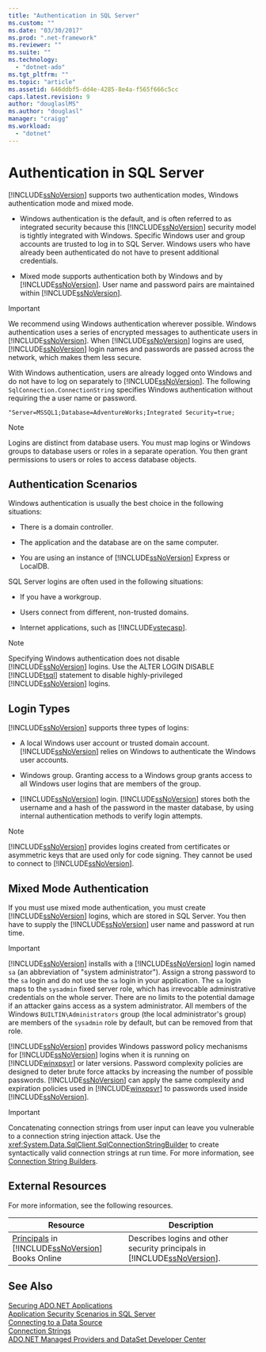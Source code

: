 ```yaml
---
title: "Authentication in SQL Server"
ms.custom: ""
ms.date: "03/30/2017"
ms.prod: ".net-framework"
ms.reviewer: ""
ms.suite: ""
ms.technology: 
  - "dotnet-ado"
ms.tgt_pltfrm: ""
ms.topic: "article"
ms.assetid: 646ddbf5-dd4e-4285-8e4a-f565f666c5cc
caps.latest.revision: 9
author: "douglaslMS"
ms.author: "douglasl"
manager: "craigg"
ms.workload: 
  - "dotnet"
---
```

# Authentication in SQL Server
[!INCLUDE[ssNoVersion](../../../../../includes/ssnoversion-md.md)] supports two authentication modes, Windows authentication mode and mixed mode.  
  
-   Windows authentication is the default, and is often referred to as integrated security because this [!INCLUDE[ssNoVersion](../../../../../includes/ssnoversion-md.md)] security model is tightly integrated with Windows. Specific Windows user and group accounts are trusted to log in to SQL Server. Windows users who have already been authenticated do not have to present additional credentials.  
  
-   Mixed mode supports authentication both by Windows and by [!INCLUDE[ssNoVersion](../../../../../includes/ssnoversion-md.md)]. User name and password pairs are maintained within [!INCLUDE[ssNoVersion](../../../../../includes/ssnoversion-md.md)].  
  
> [!IMPORTANT]
>  We recommend using Windows authentication wherever possible. Windows authentication uses a series of encrypted messages to authenticate users in [!INCLUDE[ssNoVersion](../../../../../includes/ssnoversion-md.md)]. When [!INCLUDE[ssNoVersion](../../../../../includes/ssnoversion-md.md)] logins are used, [!INCLUDE[ssNoVersion](../../../../../includes/ssnoversion-md.md)] login names and passwords are passed across the network, which makes them less secure.  
  
 With Windows authentication, users are already logged onto Windows and do not have to log on separately to [!INCLUDE[ssNoVersion](../../../../../includes/ssnoversion-md.md)]. The following `SqlConnection.ConnectionString` specifies Windows authentication without requiring the a user name or password.  
  
```  
"Server=MSSQL1;Database=AdventureWorks;Integrated Security=true;  
```  
  
> [!NOTE]
>  Logins are distinct from database users. You must map logins or Windows groups to database users or roles in a separate operation. You then grant permissions to users or roles to access database objects.  
  
## Authentication Scenarios  
 Windows authentication is usually the best choice in the following situations:  
  
-   There is a domain controller.  
  
-   The application and the database are on the same computer.  
  
-   You are using an instance of [!INCLUDE[ssNoVersion](../../../../../includes/ssnoversion-md.md)] Express or LocalDB.  
  
 SQL Server logins are often used in the following situations:  
  
-   If you have a workgroup.  
  
-   Users connect from different, non-trusted domains.  
  
-   Internet applications, such as [!INCLUDE[vstecasp](../../../../../includes/vstecasp-md.md)].  
  
> [!NOTE]
>  Specifying Windows authentication does not disable [!INCLUDE[ssNoVersion](../../../../../includes/ssnoversion-md.md)] logins. Use the ALTER LOGIN DISABLE [!INCLUDE[tsql](../../../../../includes/tsql-md.md)] statement to disable highly-privileged [!INCLUDE[ssNoVersion](../../../../../includes/ssnoversion-md.md)] logins.  
  
## Login Types  
 [!INCLUDE[ssNoVersion](../../../../../includes/ssnoversion-md.md)] supports three types of logins:  
  
-   A local Windows user account or trusted domain account. [!INCLUDE[ssNoVersion](../../../../../includes/ssnoversion-md.md)] relies on Windows to authenticate the Windows user accounts.  
  
-   Windows group. Granting access to a Windows group grants access to all Windows user logins that are members of the group.  
  
-   [!INCLUDE[ssNoVersion](../../../../../includes/ssnoversion-md.md)] login. [!INCLUDE[ssNoVersion](../../../../../includes/ssnoversion-md.md)] stores both the username and a hash of the password in the master database, by using internal authentication methods to verify login attempts.  
  
> [!NOTE]
>  [!INCLUDE[ssNoVersion](../../../../../includes/ssnoversion-md.md)] provides logins created from certificates or asymmetric keys that are used only for code signing. They cannot be used to connect to [!INCLUDE[ssNoVersion](../../../../../includes/ssnoversion-md.md)].  
  
## Mixed Mode Authentication  
 If you must use mixed mode authentication, you must create [!INCLUDE[ssNoVersion](../../../../../includes/ssnoversion-md.md)] logins, which are stored in SQL Server. You then have to supply the [!INCLUDE[ssNoVersion](../../../../../includes/ssnoversion-md.md)] user name and password at run time.  
  
> [!IMPORTANT]
>  [!INCLUDE[ssNoVersion](../../../../../includes/ssnoversion-md.md)] installs with a [!INCLUDE[ssNoVersion](../../../../../includes/ssnoversion-md.md)] login named `sa` (an abbreviation of "system administrator"). Assign a strong password to the `sa` login and do not use the `sa` login in your application. The `sa` login maps to the `sysadmin` fixed server role, which has irrevocable administrative credentials on the whole server. There are no limits to the potential damage if an attacker gains access as a system administrator. All members of the Windows `BUILTIN\Administrators` group (the local administrator's group) are members of the `sysadmin` role by default, but can be removed from that role.  
  
 [!INCLUDE[ssNoVersion](../../../../../includes/ssnoversion-md.md)] provides Windows password policy mechanisms for [!INCLUDE[ssNoVersion](../../../../../includes/ssnoversion-md.md)] logins when it is running on [!INCLUDE[winxpsvr](../../../../../includes/winxpsvr-md.md)] or later versions. Password complexity policies are designed to deter brute force attacks by increasing the number of possible passwords. [!INCLUDE[ssNoVersion](../../../../../includes/ssnoversion-md.md)] can apply the same complexity and expiration policies used in [!INCLUDE[winxpsvr](../../../../../includes/winxpsvr-md.md)] to passwords used inside [!INCLUDE[ssNoVersion](../../../../../includes/ssnoversion-md.md)].  
  
> [!IMPORTANT]
>  Concatenating connection strings from user input can leave you vulnerable to a connection string injection attack. Use the <xref:System.Data.SqlClient.SqlConnectionStringBuilder> to create syntactically valid connection strings at run time. For more information, see [Connection String Builders](../../../../../docs/framework/data/adonet/connection-string-builders.md).  
  
## External Resources  
 For more information, see the following resources.  
  
|Resource|Description|  
|--------------|-----------------|  
|[Principals](http://msdn.microsoft.com/library/bb543165.aspx) in [!INCLUDE[ssNoVersion](../../../../../includes/ssnoversion-md.md)] Books Online|Describes logins and other security principals in [!INCLUDE[ssNoVersion](../../../../../includes/ssnoversion-md.md)].|  
  
## See Also  
 [Securing ADO.NET Applications](../../../../../docs/framework/data/adonet/securing-ado-net-applications.md)  
 [Application Security Scenarios in SQL Server](../../../../../docs/framework/data/adonet/sql/application-security-scenarios-in-sql-server.md)  
 [Connecting to a Data Source](../../../../../docs/framework/data/adonet/connecting-to-a-data-source.md)  
 [Connection Strings](../../../../../docs/framework/data/adonet/connection-strings.md)  
 [ADO.NET Managed Providers and DataSet Developer Center](http://go.microsoft.com/fwlink/?LinkId=217917)
